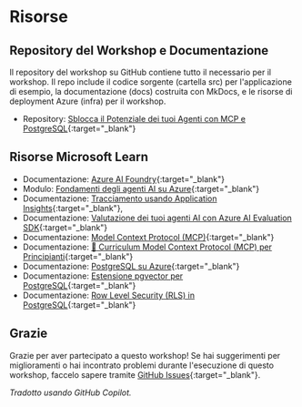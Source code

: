 # Risorse

## Repository del Workshop e Documentazione

Il repository del workshop su GitHub contiene tutto il necessario per il workshop. Il repo include il codice sorgente (cartella src) per l'applicazione di esempio, la documentazione (docs) costruita con MkDocs, e le risorse di deployment Azure (infra) per il workshop.

* Repository: [Sblocca il Potenziale dei tuoi Agenti con MCP e PostgreSQL](https://github.com/microsoft/aitour26-WRK540-unlock-your-agents-potential-with-model-context-protocol){:target="_blank"}

## Risorse Microsoft Learn

* Documentazione: [Azure AI Foundry](https://learn.microsoft.com/azure/ai-foundry/){:target="_blank"}
* Modulo: [Fondamenti degli agenti AI su Azure](https://learn.microsoft.com/training/modules/ai-agent-fundamentals/){:target="_blank"}
* Documentazione: [Tracciamento usando Application Insights](https://learn.microsoft.com/azure/ai-services/agents/concepts/tracing){:target="_blank"}, 
* Documentazione: [Valutazione dei tuoi agenti AI con Azure AI Evaluation SDK](https://learn.microsoft.com/azure/ai-foundry/how-to/develop/agent-evaluate-sdk){:target="_blank"}
* Documentazione: [Model Context Protocol (MCP)](https://learn.microsoft.com/azure/developer/azure-mcp-server/){:target="_blank"}
* Documentazione: [🚀 Curriculum Model Context Protocol (MCP) per Principianti](https://github.com/microsoft/mcp-for-beginners/tree/main){:target="_blank"}
* Documentazione: [PostgreSQL su Azure](https://learn.microsoft.com/azure/postgresql/){:target="_blank"}
* Documentazione: [Estensione pgvector per PostgreSQL](https://learn.microsoft.com/azure/postgresql/flexible-server/how-to-use-pgvector){:target="_blank"}
* Documentazione: [Row Level Security (RLS) in PostgreSQL](https://learn.microsoft.com/azure/postgresql/flexible-server/security-access-control#row-level-security){:target="_blank"}


## Grazie

Grazie per aver partecipato a questo workshop! Se hai suggerimenti per miglioramenti o hai incontrato problemi durante l'esecuzione di questo workshop, faccelo sapere tramite [GitHub Issues](https://github.com/microsoft/aitour26-WRK540-unlock-your-agents-potential-with-model-context-protocol/issues){:target="_blank"}.

*Tradotto usando GitHub Copilot.*

